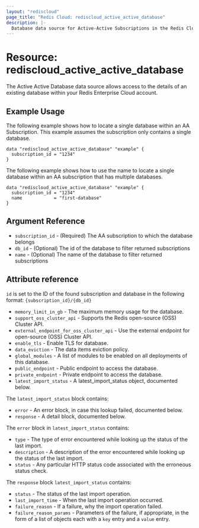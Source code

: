 ```yaml
---
layout: "rediscloud"
page_title: "Redis Cloud: rediscloud_active_active_database"
description: |-
  Database data source for Active-Active Subscriptions in the Redis Cloud Terraform provider.
---
```


# Resource: rediscloud_active_active_database

The Active Active Database data source allows access to the details of an existing database within your Redis Enterprise
Cloud account.

## Example Usage

The following example shows how to locate a single database within an AA Subscription. This example assumes the subscription
only contains a single database.

```hcl-terraform
data "rediscloud_active_active_database" "example" {
  subscription_id = "1234"
}
```

The following example shows how to use the name to locate a single database within an AA subscription that has multiple
databases.

```hcl-terraform
data "rediscloud_active_active_database" "example" {
  subscription_id = "1234"
  name            = "first-database"
}
```

## Argument Reference

* `subscription_id` - (Required) The AA subscription to which the database belongs
* `db_id` - (Optional) The id of the database to filter returned subscriptions
* `name` - (Optional) The name of the database to filter returned subscriptions

## Attribute reference

`id` is set to the ID of the found subscription and database in the following format: `{subscription_id}/{db_id}`

* `memory_limit_in_gb` - The maximum memory usage for the database.
* `support_oss_cluster_api` - Supports the Redis open-source (OSS) Cluster API.
* `external_endpoint_for_oss_cluster_api` - Use the external endpoint for open-source (OSS) Cluster API.
* `enable_tls` - Enable TLS for database.
* `data_eviction` - The data items eviction policy.
* `global_modules` - A list of modules to be enabled on all deployments of this database.
* `public_endpoint` - Public endpoint to access the database.
* `private_endpoint` - Private endpoint to access the database.
* `latest_import_status` - A latest_import_status object, documented below.

The `latest_import_status` block contains:

* `error` - An error block, in case this lookup failed, documented below.
* `response` - A detail block, documented below.

The `error` block in `latest_import_status` contains:

* `type` - The type of error encountered while looking up the status of the last import.
* `description` - A description of the error encountered while looking up the status of the last import.
* `status` - Any particular HTTP status code associated with the erroneous status check.

The `response` block `latest_import_status` contains:

* `status` - The status of the last import operation.
* `last_import_time` - When the last import operation occurred.
* `failure_reason` - If a failure, why the import operation failed.
* `failure_reason_params` - Parameters of the failure, if appropriate, in the form of a list of objects each with a `key` entry and a `value` entry.

